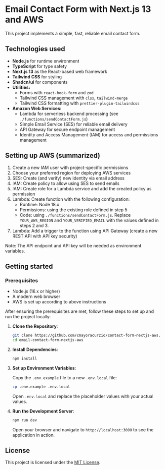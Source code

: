 # Email Contact Form with Next.js 13 and AWS

This project implements a simple, fast, reliable email contact form.

## Technologies used

- **Node.js** for runtime environment
- **TypeScript** for type safety
- **Next.js 13** as the React-based web framework
- **Tailwind CSS** for styling
- **Shadcn/ui** for components
- **Utilities:**
  - Forms with `react-hook-form` and `zod`
  - Tailwind CSS management with `clsx`, `tailwind-merge`
  - Tailwind CSS formatting with `prettier-plugin-tailwindcss`
- **Amazon Web Services:**
  - Lambda for serverless backend processing (see `./functions/sendContactForm.js`)
  - Simple Email Service (SES) for reliable email delivery
  - API Gateway for secure endpoint management
  - Identity and Access Management (IAM) for access and permissions management

## Setting up AWS (summarized)

1. Create a new IAM user with project-specific permissions
2. Choose your preferred region for deploying AWS services
3. SES: Create (and verify) new identity via email address
4. IAM: Create policy to allow using SES to send emails
5. IAM: Create role for a Lambda service and add the created policy as permission
6. Lambda: Create function with the following configuration:
   - Runtime: Node 18.x
   - Permissions: using the existing role defined in step 5
   - Code: using `./functions/sendContactForm.js`. Replace `YOUR_AWS_REGION` and `YOUR_VERIFIED_EMAIL` with the values defined in steps 2 and 3.
7. Lambda: Add a trigger to the function using API Gateway (create a new REST API with API key security)

Note: The API endpoint and API key will be needed as environment variables.

## Getting started

### Prerequisites

- Node.js (16.x or higher)
- A modern web browser
- AWS is set up according to above instructions

After ensuring the prerequisites are met, follow these steps to set up and run the project locally:

1. **Clone the Repository**:

   ```bash
   git clone https://github.com/cmayoracurzio/contact-form-nextjs-aws.git
   cd email-contact-form-nextjs-aws
   ```

2. **Install Dependencies**:

   ```bash
   npm install
   ```

3. **Set up Environment Variables**:

   Copy the `.env.example` file to a new `.env.local` file:

   ```bash
   cp .env.example .env.local
   ```

   Open `.env.local` and replace the placeholder values with your actual values.

4. **Run the Development Server**:

   ```bash
   npm run dev
   ```

   Open your browser and navigate to `http://localhost:3000` to see the application in action.

## License

This project is licensed under the [MIT License](https://choosealicense.com/licenses/mit/).

